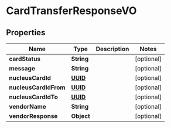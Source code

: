 
# CardTransferResponseVO

## Properties
Name | Type | Description | Notes
------------ | ------------- | ------------- | -------------
**cardStatus** | **String** |  |  [optional]
**message** | **String** |  |  [optional]
**nucleusCardId** | [**UUID**](UUID.md) |  |  [optional]
**nucleusCardIdFrom** | [**UUID**](UUID.md) |  |  [optional]
**nucleusCardIdTo** | [**UUID**](UUID.md) |  |  [optional]
**vendorName** | **String** |  |  [optional]
**vendorResponse** | **Object** |  |  [optional]



